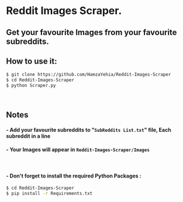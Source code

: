 # Reddit Images Scraper.

## Get your favourite Images from your favourite subreddits.

## How to use it:

```bash
$ git clone https://github.com/HamzaYehia/Reddit-Images-Scraper
$ cd Reddit-Images-Scraper
$ python Scraper.py
```

<br>

## Notes

#### - Add your favourite subreddits to "`SubReddits List.txt`" file, Each subreddit in a line

#### - Your Images will appear in `Reddit-Images-Scraper/Images`
<br>

#### - Don't forget to install the required Python Packages :
```bash
$ cd Reddit-Images-Scraper
$ pip install -r Requirements.txt